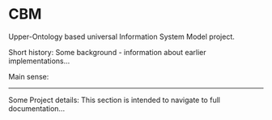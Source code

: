 CBM
===

Upper-Ontology based universal Information System Model project.

Short history:
Some background - information about earlier implementations...

Main sense:
* * *

Some Project details:
This section is intended to navigate to full documentation...
